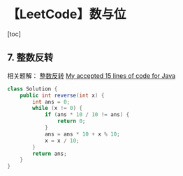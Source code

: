 # 【LeetCode】数与位



[toc]



## 7. 整数反转

相关题解：
[整数反转](https://leetcode.cn/problems/reverse-integer/solutions/755611/zheng-shu-fan-zhuan-by-leetcode-solution-bccn/)
[My accepted 15 lines of code for Java](https://leetcode.com/problems/reverse-integer/solutions/4060/my-accepted-15-lines-of-code-for-java/)

```java
class Solution {
    public int reverse(int x) {
        int ans = 0;
        while (x != 0) {
            if (ans * 10 / 10 != ans) {
                return 0;
            }
            ans = ans * 10 + x % 10;
            x = x / 10;
        }
        return ans;
    }
}
```

